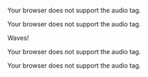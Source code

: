Your browser does not support the audio tag.

Your browser does not support the audio tag.

Waves!

Your browser does not support the audio tag.

Your browser does not support the audio tag.